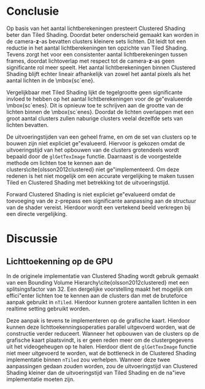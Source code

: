 # Conclusie

Op basis van het aantal lichtberekeningen presteert Clustered Shading beter dan
Tiled Shading. Doordat beter onderscheid gemaakt kan worden in de 
camera-$\mathbf{z}$-as bevatten clusters kleinere sets lichten. Dit leidt tot 
een reductie in het aantal lichtberekeningen ten opzichte van Tiled Shading. 
Tevens zorgt het voor een consistenter aantal lichtberekeningen tussen frames,
doordat lichtoverlap met respect tot de camera-$\mathbf{z}$-as geen significante
rol meer speelt. Het aantal lichtberekeningen binnen Clustered Shading blijft 
echter lineair afhankelijk van zowel het aantal pixels als het aantal lichten in
de \mbox{sc\`ene}.

Vergelijkbaar met Tiled Shading lijkt de tegelgrootte geen significante invloed
te hebben op het aantal lichtberekeningen voor de ge\"evalueerde \mbox{sc\`enes}. Dit is
opnieuw toe te schrijven aan de grootte van de lichten binnen de \mbox{sc\`enes}.
Doordat de lichten overlappen met een groot aantal clusters zullen naburige 
clusters veelal dezelfde sets van lichten bevatten.

De uitvoeringstijden van een geheel frame, en om de set van clusters op te bouwen
zijn niet expliciet ge\"evalueerd. Hiervoor is gekozen omdat de uitvoeringstijd
van het opbouwen van de clusters grotendeels wordt bepaald door de `glGetTexImage`
functie. Daarnaast is de voorgestelde methode om lichten toe te kennen aan de 
clusters\cite{olsson2012clustered} niet ge\"implementeerd. Om deze redenen is 
het niet mogelijk om een accurate vergelijking te maken tussen Tiled en 
Clustered Shading met betrekking tot de uitvoeringstijd.

Forward Clustered Shading is niet expliciet ge\"evalueerd omdat de toevoeging
van de z-prepass een significante aanpassing aan de structuur van de shader 
vereist. Hierdoor wordt een vertekend beeld verkregen bij een directe 
vergelijking.


# Discussie

## Lichttoekenning op de GPU

In de originele implementatie van Clustered Shading wordt gebruik gemaakt van
een Bounding Volume Hierarchy\cite{olsson2012clustered} met een splitsingsfactor
van 32. Een dergelijke voorstelling maakt het mogelijk om effici\"enter lichten
toe te kennen aan de clusters dan met de bruteforce aanpak gebruikt in `nTiled`.
Hierdoor kunnen grotere aantallen lichten in een realtime setting gebruikt worden.

Deze aanpak is tevens te implementeren op de grafische kaart. Hierdoor kunnen 
deze lichttoekenningsoperaties parallel uitgevoerd worden, wat de constructie 
verder reduceert. Wanneer het opbouwen van de clusters op de grafische kaart
plaatsvindt, is er geen reden meer om de clustergegevens uit het videogeheugen
op te halen. Hierdoor dient de `glGetTexImage` functie niet meer uitgevoerd
te worden, wat de bottleneck in de Clustered Shading implementatie binnen
`nTiled` zou verhelpen.
Wanneer deze twee aanpassingen gedaan zouden worden, zou de uitvoeringstijd
van Clustered Shading kleiner dan de uitvoeringstijd van Tiled Shading en de
na\"ieve implementatie moeten zijn.

